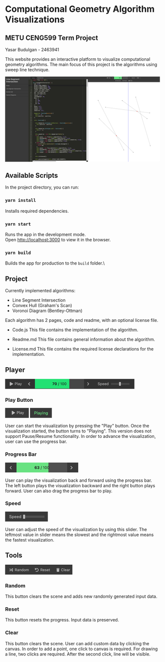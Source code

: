 # Computational Geometry Algorithm Visualizations

## METU CENG599 Term Project

Yasar Budulgan - 2463941

This website provides an interactive platform to visualize computational geometry algorithms. The main focus of this project is the algorithms using sweep line technique.

<img src="https://github.com/yasarb/ceng599/blob/65b5be7f998cae45998f4cd37af71475f77a7c79/assets/img/home.png" width="700px"/>

## Available Scripts

In the project directory, you can run:

### `yarn install`
Installs required dependencies.

### `yarn start`

Runs the app in the development mode.\
Open [http://localhost:3000](http://localhost:3000) to view it in the browser.

### `yarn build`

Builds the app for production to the `build` folder.\

## Project

Currently implemented algorithms:

* Line Segment Intersection
* Convex Hull (Graham's Scan)
* Voronoi Diagram (Bentley-Ottman) 

Each algorithm has 2 pages, code and readme, with an optional license file.

* Code.js
  This file contains the implementation of the algorithm.

* Readme.md
  This file contains general information about the algorithm.

* License.md
  This file contains the required license declarations for the implementation.

## Player

<img src="https://github.com/yasarb/ceng599/blob/65b5be7f998cae45998f4cd37af71475f77a7c79/assets/img/playbar.png" height="32px" />

### Play Button
<img src="https://github.com/yasarb/ceng599/blob/65b5be7f998cae45998f4cd37af71475f77a7c79/assets/img/play.png" height="32px" />
<img src="https://github.com/yasarb/ceng599/blob/65b5be7f998cae45998f4cd37af71475f77a7c79/assets/img/playing.png" height="32px" />

User can start the visualization by pressing the "Play" button. Once the visualization started, the button turns to "Playing". This version does not support Pause/Resume functionality. In order to advance the visualization, user can use the progress bar.


### Progress Bar
<img src="https://github.com/yasarb/ceng599/blob/65b5be7f998cae45998f4cd37af71475f77a7c79/assets/img/progressbar.png" height="32px" />

User can play the visualization back and forward using the progress bar. The left button plays the visualization backward and the right button plays forward. User can also drag the progress bar to play.

### Speed
<img src="https://github.com/yasarb/ceng599/blob/65b5be7f998cae45998f4cd37af71475f77a7c79/assets/img/speed.png" height="32px" />

User can adjust the speed of the visualization by using this slider. The leftmost value in slider means the slowest and the rightmost value means the fastest visualization.

## Tools
<img src="https://github.com/yasarb/ceng599/blob/65b5be7f998cae45998f4cd37af71475f77a7c79/assets/img/toolbar.png" height="32px" />

### Random
  This button clears the scene and adds new randomly generated input data.

### Reset
  This button resets the progress. Input data is preserved.

### Clear
  This button clears the scene. User can add custom data by clicking the canvas. In order to add a point, one click to canvas is required. For drawing a line, two clicks are required. After the second click, line will be visible.
